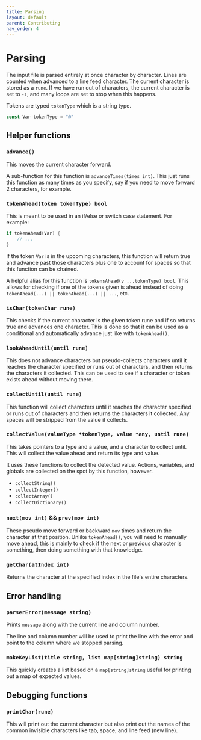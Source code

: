 ```yaml
---
title: Parsing
layout: default
parent: Contributing
nav_order: 4
---
```


# Parsing

The input file is parsed entirely at once character by character. Lines are counted when advanced to a line feed
character. The current character is stored as a `rune`. If we have run out of characters, the current character is set
to `-1`, and many loops are set to stop when this happens.

Tokens are typed `tokenType` which is a string type.

```go
const Var tokenType = "@"
```

## Helper functions

### `advance()`

This moves the current character forward.

A sub-function for this function is `advanceTimes(times int)`. This just runs this function as many times as you
specify,
say if you need to move forward 2 characters, for example.

### `tokenAhead(token tokenType) bool`

This is meant to be used in an if/else or switch case statement. For example:

```go
if tokenAhead(Var) {
    // ...
}
```

If the token `Var` is in the upcoming characters, this function will return true and advance past those characters plus
one to account for spaces so that this function can be chained.

A helpful alias for this function is `tokensAhead(v ...tokenType) bool`. This allows for checking if one of the tokens
given is ahead instead of doing `tokenAhead(...) || tokenAhead(...) || ...`, etc.

### `isChar(tokenChar rune)`

This checks if the current character is the given token rune and if so returns true and advances one character. This is done so that it can be used as a conditional and automatically advance just like with `tokenAhead()`.

### `lookAheadUntil(until rune)`

This does not advance characters but pseudo-collects characters until it reaches the character specified or runs out of characters, and then returns the characters it collected. This can be used to see if a character or token exists ahead without moving there.

### `collectUntil(until rune)`

This function will collect characters until it reaches the character specified or runs out of characters and then returns the characters it
collected. Any spaces will be stripped from the value it collects.

### `collectValue(valueType *tokenType, value *any, until rune)`

This takes pointers to a type and a value, and a character to collect until. This will collect the value ahead and
return its type and value.

It uses these functions to collect the detected value. Actions, variables, and globals are collected on the spot by this
function, however.

- `collectString()`
- `collectInteger()`
- `collectArray()`
- `collectDictionary()`

### `next(mov int)` && `prev(mov int)`

These pseudo move forward or backward `mov` times and return the character at that position. Unlike `tokenAhead()`, you
will need to manually move ahead, this is mainly to check if the next or previous character is something, then doing
something with that knowledge.

### `getChar(atIndex int)`

Returns the character at the specified index in the file's entire characters.

## Error handling

### `parserError(message string)`

Prints `message` along with the current line and column number.

The line and column number will be used to print the line with the error and point to the column where we stopped parsing.

### `makeKeyList(title string, list map[string]string) string`

This quickly creates a list based on a `map[string]string` useful for printing out a map of expected values.

## Debugging functions

### `printChar(rune)`

This will print out the current character but also print out the names of the common invisible characters like tab, space, and line feed (new line).
